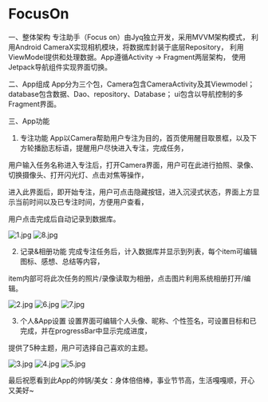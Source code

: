 # FocusOn

一、整体架构
专注助手（Focus on）由Jyq独立开发，采用MVVM架构模式，
利用Android CameraX实现相机模块，将数据库封装于底层Repository，
利用ViewModel提供和处理数据。App遵循Activity -> Fragment两层架构，
使用Jetpack导航组件实现界面切换。

二、App组成
App分为三个包，Camera包含CameraActivity及其Viewmodel；
database包含数据、Dao、repository、Database；
ui包含以导航控制的多Fragment界面。

三、App功能
1. 专注功能
App以Camera帮助用户专注为目的，首页使用醒目取景框，以及下方轮播励志标语，提醒用户尽快进入专注，完成任务，

用户输入任务名称进入专注后，打开Camera界面，用户可在此进行拍照、录像、切换摄像头、打开闪光灯、点击对焦等操作，

进入此界面后，即开始专注，用户可点击隐藏按钮，进入沉浸式状态，界面上方显示当前时间以及已专注时间，方便用户查看，

用户点击完成后自动记录到数据库。



![1.jpg](https://s2.loli.net/2022/08/01/gWo3F5HxrQIwlYC.jpg)           ![8.jpg](https://s2.loli.net/2022/08/01/rh4NkdVXm8ysaDg.jpg)           



2. 记录&相册功能
完成专注任务后，计入数据库并显示到列表，每个item可编辑图标、感想、总结等内容，

item内部可将此次任务的照片/录像读取为相册，点击图片利用系统相册打开/编辑。




![2.jpg](https://s2.loli.net/2022/08/01/hNkAM1ufWZDx6y3.jpg)   ![6.jpg](https://s2.loli.net/2022/08/01/fmwxvJijdzkETbh.jpg)     ![7.jpg](https://s2.loli.net/2022/08/01/wunExKiUh89Lzbl.jpg)




3. 个人&App设置
设置界面可编辑个人头像、昵称、个性签名，可设置目标和已完成，并在progressBar中显示完成进度，

提供了5种主题，用户可选择自己喜欢的主题。



![3.jpg](https://s2.loli.net/2022/08/01/APjonDHRN4U39tS.jpg)     ![4.jpg](https://s2.loli.net/2022/08/01/mFqX9pl1M6GPNuc.jpg)     ![5.jpg](https://s2.loli.net/2022/08/01/Z2FLePC7sEIKq96.jpg)





最后祝愿看到此App的帅锅/美女：身体倍倍棒，事业节节高，生活嘎嘎顺，开心又美好~

